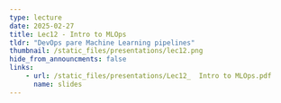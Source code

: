 ```yaml
---
type: lecture
date: 2025-02-27
title: Lec12 - Intro to MLOps
tldr: "DevOps pare Machine Learning pipelines"
thumbnail: /static_files/presentations/lec12.png
hide_from_announcments: false
links:
    - url: /static_files/presentations/Lec12_  Intro to MLOps.pdf
      name: slides
---
```

